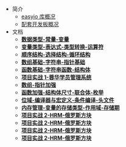 - 简介
  - [easyio 库概况](md/easyio_lib.md)
  - [配套开发板概况](md/esp32_iot_kit.md)
- 文档
  - [**数据类型-常量-变量**](C\doc\c语法基础-基础语法&数据类型&常量&变量.md)
  - [**变量类型-表达式-类型转换-运算符**](./C/2/c语法基础-变量类型&表达式&类型转换&运算符.md)
  - [**顺序结构-选择结构-循环结构**](./C/3/c语法基础-顺序结构&选择结构&循环结构.md)
  - [**数组基础-字符串-指针基础**](./C/4/c语法基础-数组基础&字符串&指针基础.md)
  - [**函数基础-字符串函数-结构体**](./C/5/c语法基础-函数基础&字符串函数&结构体.md)
  - [**项目实战 1-蓉华学员管理系统**](./C/6/c语法基础-项目实战1-蓉华学员管理系统.md)
  - [**数组-指针加强**](./C/7/c语法高阶-数组&指针加强.md)
  - [**函数加强-结构体尺寸-联合体-枚举**](./C/8/c语法高阶-函数加强&结构体尺寸&联合体&枚举.md)
  - [**位域-编译器与宏定义-条件编译-头文件**](./C/9/c语法高阶-位域&编译器与宏定义&条件编译&头文件.md)
  - [**内存管理-变量的存储类型-作用域-存储期**](./C/10/c语法高阶-内存管理&变量的存储类型&作用域&存储期.md)
  - [**项目实战 2-HRM-俄罗斯方块**](./C/11/C语言-项目实战2-HRM&俄罗斯方块-day1-项目构建make&cmake.md)
  - [**项目实战 2-HRM-俄罗斯方块**](./C/12/C语言-项目实战2-HRM&俄罗斯方块-day2-项目构建&SVN代码管理.md)
  - [**项目实战 2-HRM-俄罗斯方块**](./C/13/C语言-项目实战2-HRM&俄罗斯方块-day3-项目开发.md)
  - [**项目实战 2-HRM-俄罗斯方块**](./C/17/C语言-项目实战2-HRM&俄罗斯方块-day4-项目开发.md)
